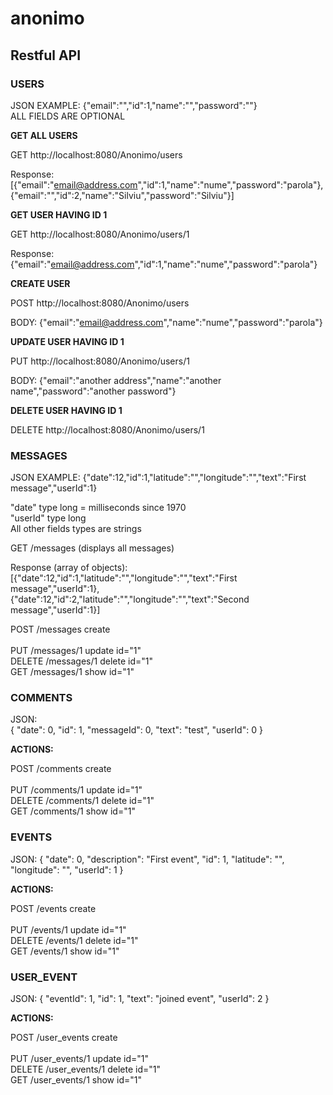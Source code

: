 anonimo
=======

Restful API
-----------

### USERS

JSON EXAMPLE: {"email":"","id":1,"name":"","password":""}
<br/>
ALL FIELDS ARE OPTIONAL

<b>GET ALL USERS</b>

GET http://localhost:8080/Anonimo/users

Response: [{"email":"email@address.com","id":1,"name":"nume","password":"parola"},
			{"email":"","id":2,"name":"Silviu","password":"Silviu"}]

<b>GET USER HAVING ID 1</b>

GET http://localhost:8080/Anonimo/users/1

Response: {"email":"email@address.com","id":1,"name":"nume","password":"parola"}

<b>CREATE USER</b>

POST http://localhost:8080/Anonimo/users

BODY: {"email":"email@address.com","name":"nume","password":"parola"}

<b>UPDATE USER HAVING ID 1</b>

PUT http://localhost:8080/Anonimo/users/1

BODY: {"email":"another address","name":"another name","password":"another password"}

<b>DELETE USER HAVING ID 1</b>

DELETE http://localhost:8080/Anonimo/users/1

### MESSAGES

JSON EXAMPLE: {"date":12,"id":1,"latitude":"","longitude":"","text":"First message","userId":1}

"date" type long = milliseconds since 1970
<br/>
"userId" type long
<br/>
All other fields types are strings

GET 	/messages 		(displays all messages)

Response (array of objects): [{"date":12,"id":1,"latitude":"","longitude":"","text":"First message","userId":1},
{"date":12,"id":2,"latitude":"","longitude":"","text":"Second message","userId":1}]

POST 	/messages 		create
<br/> 	 
PUT 	/messages/1 	update 			id="1"
<br/>
DELETE 	/messages/1 	delete 			id="1"
<br/>
GET 	/messages/1 	show 			id="1"
 
### COMMENTS

JSON:     
{
   "date": 0,
   "id": 1,
   "messageId": 0,
   "text": "test",
   "userId": 0
}

<b>ACTIONS:</b>

POST 	/comments 		create
<br/> 	 
PUT 	/comments/1 	update 			id="1"
<br/>
DELETE 	/comments/1 	delete 			id="1"
<br/>
GET 	/comments/1 	show 			id="1"

### EVENTS

JSON:
    {
       "date": 0,
       "description": "First event",
       "id": 1,
       "latitude": "",
       "longitude": "",
       "userId": 1
   }
   
<b>ACTIONS:</b>

POST 	/events 	create
<br/> 	 
PUT 	/events/1 	update 			id="1"
<br/>
DELETE 	/events/1 	delete 			id="1"
<br/>
GET 	/events/1 	show 			id="1"

### USER_EVENT

JSON:
    {
       "eventId": 1,
       "id": 1,
       "text": "joined event",
       "userId": 2
   }
   
<b>ACTIONS:</b>

POST 	/user_events 	create
<br/> 	 
PUT 	/user_events/1 	update 			id="1"
<br/>
DELETE 	/user_events/1 	delete 			id="1"
<br/>
GET 	/user_events/1 	show 			id="1"
